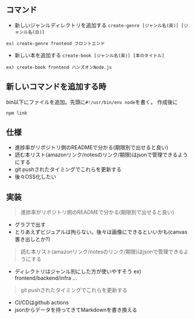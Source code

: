 ## コマンド
- 新しいジャンルディレクトリを追加する
`create-genre [ジャンル名(英)] [ジャンル名(日)]`
```
ex) create-genre frontend フロントエンド
```

- 新しい本を追加する
`create-book [ジャンル名(英)] [本のタイトル]`
```
ex) create-book frontend ハンズオンNode.js
```

## 新しいコマンドを追加する時
bin以下にファイルを追加。先頭に`#!/usr/bin/env node`を書く。
作成後に
```
npm link
```

## 仕様
- 進捗率がリポジトリ側のREADMEで分かる(期限別で出せると良い)
- 読む本リスト(amazonリンク/notesのリンク/期限)はjsonで管理できるようにする
- git pushされたタイミングでこれらを更新する
- 後々OSS化したい

## 実装
> 進捗率がリポジトリ側のREADMEで分かる(期限別で出せると良い)
- グラフで出す
- とりあえずビジュアルは拘らない。後々は画像にできるといいかも(canvas書き出しとか?)

> 読む本リスト(amazonリンク/notesのリンク/期限)はjsonで管理できるようにする
- ディレクトリはジャンル別にした方が使いやすそう
ex) frontend/backend/infra ...

> git pushされたタイミングでこれらを更新する
- CI/CDはgithub actions
- jsonからデータを持ってきてMarkdownを書き換える